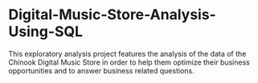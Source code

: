 # Digital-Music-Store-Analysis-Using-SQL

This exploratory analysis project features the analysis of the data of the Chinook Digital Music Store in order to help them optimize their business opportunities and to answer business related questions.
